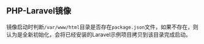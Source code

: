 ## PHP-Laravel镜像


镜像启动时判断`/var/www/html`目录是否存在`package.json`文件，如果不存在，则认为是全新初始化，会将已经安装的Laravel示例项目拷贝到该目录完成启动。
